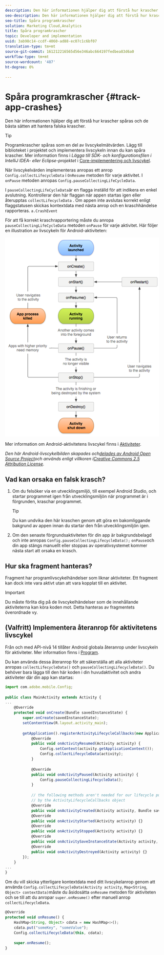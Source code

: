 ```yaml
---
description: Den här informationen hjälper dig att förstå hur krascher spåras och de bästa sätten att hantera falska krascher.
seo-description: Den här informationen hjälper dig att förstå hur krascher spåras och de bästa sätten att hantera falska krascher.
seo-title: Spåra programkrascher
solution: Marketing Cloud,Analytics
title: Spåra programkrascher
topic: Developer and implementation
uuid: 3ab98c14-ccdf-4060-ad88-ec07c1c6bf07
translation-type: tm+mt
source-git-commit: 161212216565d56e346abc664197fedbea83d6a0
workflow-type: tm+mt
source-wordcount: '487'
ht-degree: 0%

---
```



# Spåra programkrascher {#track-app-crashes}

Den här informationen hjälper dig att förstå hur krascher spåras och de bästa sätten att hantera falska krascher.

>[!TIP]
>
>Programkrascher spåras som en del av livscykelmätvärden. Lägg till biblioteket i projektet och implementera livscykeln innan du kan spåra krascher. Mer information finns i *Lägga till SDK- och konfigurationsfilen i IntelliJ IDEA- eller Eclipse-projektet* i [Core-implementering och livscykel](/help/android/getting-started/dev-qs.md).

När livscykelvärden implementeras anropas ett anrop `Config.collectLifecycleData` i `OnResume` metoden för varje aktivitet. I `onPause` metoden anropas `Config.pauseCollectingLifeCycleData`.

I `pauseCollectingLifeCycleData`är en flagga inställd för att indikera en enkel avslutning. Kontrollerar den här flaggan när appen startas igen eller återupptas `collectLifecycleData` . Om appen inte avslutas korrekt enligt flaggstatusen skickas kontextdata med nästa anrop och en kraschhändelse rapporteras. `a.CrashEvent`

För att få korrekt kraschrapportering måste du anropa `pauseCollectingLifeCycleData` metoden `onPause` för varje aktivitet. Här följer en illustration av livscykeln för Android-aktiviteten:

![](assets/android-lifecycle.png)

Mer information om Android-aktivitetens livscykel finns i [Aktiviteter](https://developer.android.com/guide/components/activities.html).

*Den här Android-livscykelbilden skapades och[delades av Android Open Source Project](https://source.android.com/)och används enligt villkoren i[Creative Commons 2.5 Attribution License](https://creativecommons.org/licenses/by/2.5/).*

## Vad kan orsaka en falsk krasch?

1. Om du felsöker via en utvecklingsmiljö, till exempel Android Studio, och startar programmet igen från utvecklingsmiljön när programmet är i förgrunden, kraschar programmet.

   >[!TIP]
   >
   >Du kan undvika den här kraschen genom att göra en bakomliggande bakgrund av appen innan du startar den från utvecklingsmiljön igen.

1. Om den senaste förgrundsaktiviteten för din app är bakgrundsbelagd och inte anropas `Config.pauseCollectingLifecycleData();` `onPause`och din app stängs manuellt eller stoppas av operativsystemet kommer nästa start att orsaka en krasch.

## Hur ska fragment hanteras?

Fragment har programlivscykelhändelser som liknar aktiviteter. Ett fragment kan dock inte vara aktivt utan att vara kopplat till en aktivitet.

>[!IMPORTANT]
>
>Du måste förlita dig på de livscykelhändelser som de innehållande aktiviteterna kan köra koden mot. Detta hanteras av fragmentets överordnade vy.

## (Valfritt) Implementera återanrop för aktivitetens livscykel

Från och med API-nivå 14 tillåter Android globala återanrop under livscykeln för aktiviteter. Mer information finns i [Program](https://developer.android.com/reference/android/app/Application).

Du kan använda dessa återanrop för att säkerställa att alla aktiviteter anropas `collectLifecycleData()` och `pauseCollectingLifecycleData()`. Du behöver bara lägga till den här koden i din huvudaktivitet och andra aktiviteter där din app kan startas:

```js
import com.adobe.mobile.Config; 
  
public class MainActivity extends Activity { 
... 
    @Override 
    protected void onCreate(Bundle savedInstanceState) { 
        super.onCreate(savedInstanceState); 
        setContentView(R.layout.activity_main); 
  
        getApplication().registerActivityLifecycleCallbacks(new Application.ActivityLifecycleCallbacks() { 
            @Override 
            public void onActivityResumed(Activity activity) { 
                Config.setContext(activity.getApplicationContext()); 
                Config.collectLifecycleData(activity); 
            } 
  
            @Override 
            public void onActivityPaused(Activity activity) {     
                Config.pauseCollectingLifecycleData(); 
            } 
    
            // the following methods aren't needed for our lifecycle purposes, but are required to be implemented 
            // by the ActivityLifecycleCallbacks object 
            @Override 
            public void onActivityCreated(Activity activity, Bundle savedInstanceState) {} 
            @Override 
            public void onActivityStarted(Activity activity) {} 
            @Override 
            public void onActivityStopped(Activity activity) {} 
            @Override 
            public void onActivitySaveInstanceState(Activity activity, Bundle outState) {} 
            @Override 
            public void onActivityDestroyed(Activity activity) {} 
        }); 
    } 
... 
}
```

Om du vill skicka ytterligare kontextdata med ditt livscykelanrop genom att använda `Config.collectLifecycleData(Activity activity`, `Map<String`, `Object> contextData)`måste du åsidosätta `onResume` metoden för aktiviteten och se till att du anropar `super.onResume()` efter manuell anrop `collectLifecycleData`.

```js
@Override 
protected void onResume() { 
    HashMap<String, Object> cdata = new HashMap<>(); 
    cdata.put("someKey", "someValue"); 
    Config.collectLifecycleData(this, cdata); 
  
    super.onResume(); 
}
```

